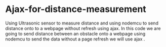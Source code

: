 # Ajax-for-distance-measurement
Using Ultrasonic sensor to measure distance and using nodemcu to send distance onto to a webpage without refresh using ajax.
In this code we are going to send distance between an obstacle onto a webpage using nodemcu to send the data without a page refresh we will use ajax .
